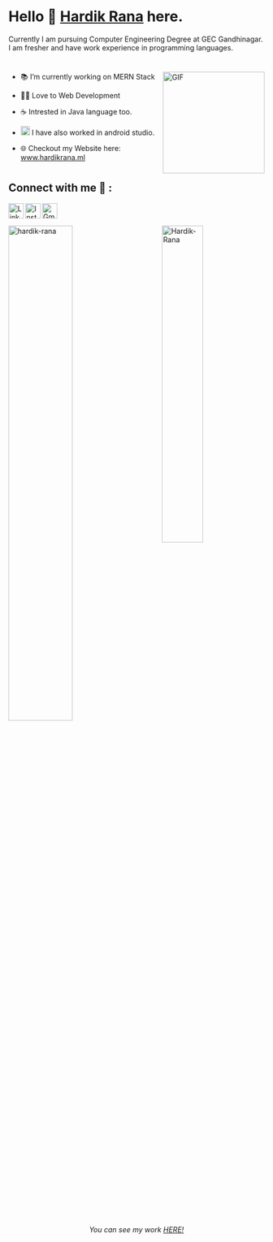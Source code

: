 # Hello 👋 [Hardik Rana](https://github.com/Hardik-Rana) here. 


Currently I am pursuing Computer Engineering Degree at GEC Gandhinagar. I am fresher and have work experience in programming languages. 
<br>
 #
<img align="right" height="200px" alt="GIF" src="https://camo.githubusercontent.com/c1dcb74cc1c1835b1d716f5051499a2814c683c806b15f04b0eba492863703e9/68747470733a2f2f63646e2e6472696262626c652e636f6d2f75736572732f3733303730332f73637265656e73686f74732f363538313234332f6176656e746f2e676966" />

- 📚 I’m currently working on MERN Stack <br/>

- 👨‍💻 Love to Web Development <br/>

- ☕ Intrested in Java language too. <br/>

- <img margin-top="3px" alt="android" width="18px" src="https://www.vectorlogo.zone/logos/android/android-icon.svg" /> I have also worked in android studio.<br/>

- 🌐 Checkout my Website here: <a href="www.hardikrana.ml"> www.hardikrana.ml</a>
#
## Connect with me 🤙 :


[<img align="left" alt="LinkedIn" width="30px" src="https://www.vectorlogo.zone/logos/linkedin/linkedin-tile.svg" />](https://www.linkedin.com/in/mr-hardik-rana-832345214)
[<img align="left" alt="Instagram" width="30px" src="https://www.vectorlogo.zone/logos/instagram/instagram-tile.svg" />](https://www.instagram.com/ranahardik360/)
[<img alt="Gmail" src="https://www.vectorlogo.zone/logos/gmail/gmail-tile.svg" width="30px">](mailto:ranahardik2207@gmail.com)
<br>
<p> <img src="https://github-readme-stats.vercel.app/api?username=Hardik-Rana&show_icons=true" alt="hardik-rana" width="50%"/> 
<img src="https://github-readme-stats.vercel.app/api/top-langs/?username=Hardik-Rana&layout=compact" alt="Hardik-Rana" align="right" width="40%"/> </p>


<p align="center">
<h6 align="center">You can see my work <a href="https://github.com/Hardik-Rana?tab=repositories"> HERE!</a></h6>
</p>
